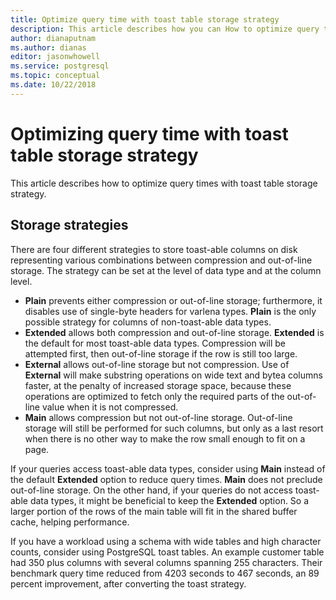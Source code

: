 ```yaml
---
title: Optimize query time with toast table storage strategy 
description: This article describes how you can How to optimize query time with toast table storage strategy in an Azure Database for PostgreSQL server.
author: dianaputnam
ms.author: dianas
editor: jasonwhowell
ms.service: postgresql
ms.topic: conceptual
ms.date: 10/22/2018
---
```


# Optimizing query time with toast table storage strategy 
This article describes how to optimize query times with toast table storage strategy.

## Storage strategies
There are four different strategies to store toast-able columns on disk representing various combinations between compression and out-of-line storage. The strategy can be set at the level of data type and at the column level.
- **Plain** prevents either compression or out-of-line storage; furthermore, it disables use of single-byte headers for varlena types. **Plain** is the only possible strategy for columns of non-toast-able data types.
- **Extended** allows both compression and out-of-line storage. **Extended** is the default for most toast-able data types. Compression will be attempted first, then out-of-line storage if the row is still too large.
- **External** allows out-of-line storage but not compression. Use of **External** will make substring operations on wide text and bytea columns faster, at the penalty of increased storage space, because these operations are optimized to fetch only the required parts of the out-of-line value when it is not compressed.
- **Main** allows compression but not out-of-line storage. Out-of-line storage will still be performed for such columns, but only as a last resort when there is no other way to make the row small enough to fit on a page.

If your queries access toast-able data types, consider using **Main** instead of the default **Extended** option to reduce query times. **Main** does not preclude out-of-line storage. On the other hand, if your queries do not access toast-able data types, it might be beneficial to keep the **Extended** option. So a larger portion of the rows of the main table will fit in the shared buffer cache, helping performance.

If you have a workload using a schema with wide tables and high character counts, consider using PostgreSQL toast tables. An example customer table had 350 plus columns with several columns spanning 255 characters. Their benchmark query time reduced from 4203 seconds to 467 seconds, an 89 percent improvement, after converting the toast strategy.